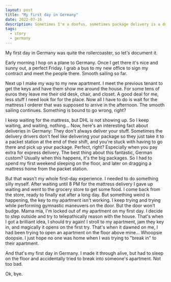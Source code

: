 ```yaml
---
layout: post
title: "My first day in Germany"
date: 2022-07-16
description: Sometimes I'm a doofus, sometimes package delivery is a doofus 
tags:
  - story
  - germany
---
```


My first day in Germany was quite the rollercoaster, so let's document it.

Early morning I hop on a plane to Germany. Once I get there it's nice and sunny out, a perfect Friday. I grab a bus to my new office to sign my contract and meet the people there. Smooth sailing so far.

Next up I make my way to my new apartment. I meet the previous tenant to get the keys and have them show me around the house. For some tens of euros they leave me their old desk, chair, and closet. A good deal for me, less stuff I need look for for the place. Now all I have to do is wait for the mattress I orderer that was supposed to arrive in the afternoon. The smooth sailing continues. Something is bound to go wrong, right?

I keep waiting for the mattress, but DHL is not showing up. So I keep waiting, and waiting, nothing... Now, here's an interesting fact about deliveries in Germany: They don't always deliver your stuff. Sometimes the delivery drivers don't feel like delivering your package so they just take it to a packet station at the end of their shift, and you're stuck with having to go there and pick up your package. Perfect, right? Especially when you pay extra for express delivery. The best thing about this fantastic, German custom? Usually when this happens, it's the big packages. So I had to spend my first weekend sleeping on the floor, and later on dragging a mattress home from the packet station.

But that wasn't my whole first-day experience. I needed to do something silly myself. After waiting until 8 PM for the mattress delivery I gave up waiting and went to the grocery store to get some food. I come back from the store, ready to finally eat after a long day. But something weird is happening, the key to my apartment isn't working. I keep trying and trying while performing gymnastic maneuvers on the door. But the door won't budge. Mama mia, I'm locked out of my apartment on my first day. I decide to step outside and try to telepathically reason with the house. That's when I got a brilliant idea, I should try again! I stroll to my apartment, jam they key in, and magically it opens on the first try. That's when it dawned on me, I had been trying to open an apartment on the floor above mine... Whoopsie doopsie. I just hope no one was home when I was trying to "break in" to their apartment. 

And that's my first day in Germany. I made it through alive, but had to sleep on the floor and accidentally tried to break into someone's apartment. Not too bad.

Ok, bye.
